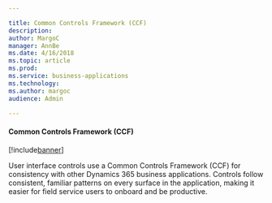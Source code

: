 ```yaml
---

title: Common Controls Framework (CCF)
description: 
author: MargoC
manager: AnnBe
ms.date: 4/16/2018
ms.topic: article
ms.prod: 
ms.service: business-applications
ms.technology: 
ms.author: margoc
audience: Admin

---
```

#### Common Controls Framework (CCF)

[!include[banner](../../includes/banner.md)]




User interface controls use a Common Controls Framework (CCF) for consistency
with other Dynamics 365 business applications. Controls follow consistent,
familiar patterns on every surface in the application, making it easier for
field service users to onboard and be productive.
